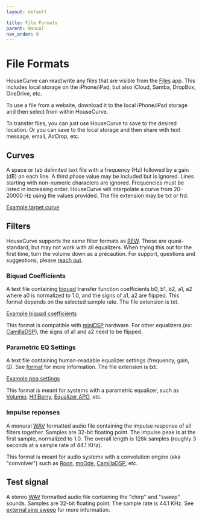 ```yaml
---
layout: default

title: File Formats
parent: Manual
nav_order: 8
---
```


# File Formats

HouseCurve can read/write any files that are visible from the [Files](https://apps.apple.com/ca/app/files/id1232058109) app.  This includes local storage on the iPhone/iPad, but also iCloud, Samba, DropBox, OneDrive, etc.

To use a file from a website, download it to the local iPhone/iPad storage and then select from within HouseCurve.

To transfer files, you can just use HouseCurve to save to the desired location.  Or you can save to the local storage and then share with text message, email, AirDrop, etc.


## Curves

A space or tab delimited text file with a frequency (Hz) followed by a gain (dB) on each line. A third phase value may be included but is ignored. Lines starting with non-numeric characters are ignored. Frequencies must be listed in increasing order. HouseCurve will interpolate a curve from 20-20000 Hz using the values provided. The file extension may be txt or frd.

[Example target curve](/curves/curve.txt)


## Filters

HouseCurve supports the same filter formats as [REW](https://www.roomeqwizard.com/help/help_en-GB/html/equaliser.html).  These are quasi-standard, but may not work with all equalizers.  When trying this out for the first time, turn the volume down as a precaution.  For support, questions and suggestions, please [reach out](mailto:support@housecurve.com).


### Biquad Coefficients

A text file containing [biquad](https://en.wikipedia.org/wiki/Digital_biquad_filter) transfer function coefficients b0, b1, b2, a1, a2 where a0 is normalized to 1.0, and the signs of a1, a2 are flipped.  This format depends on the selected sample rate.  The file extension is txt.

[Example biquad coefficients](/filters/biquad.txt)

This format is compatible with [miniDSP](https://www.minidsp.com) hardware.  For other equalizers (ex: [CamillaDSP](https://github.com/HEnquist/camilladsp)), the signs of a1 and a2 need to be flipped.


### Parametric EQ Settings

A text file containing human-readable equalizer settings (frequency, gain, Q).  See [format](https://sourceforge.net/p/equalizerapo/wiki/Configuration%20reference#filter) for more information.  The file extension is txt.

[Example peq settings](/filters/peq.txt)

This format is meant for systems with a parametric equalizer, such as [Volumio](https://volumio.com/en/), [HifiBerry](https://www.hifiberry.com), [Equalizer APO](https://sourceforge.net/projects/equalizerapo/), etc.


### Impulse reponses

A monural [WAV](https://en.wikipedia.org/wiki/WAV) formatted audio file containing the impulse response of all filters together.  Samples are 32-bit floating point.  The impulse peak is at the first sample, normalized to 1.0.  The overall length is 128k samples (roughly 3 seconds at a sample rate of 44.1 KHz).

This format is meant for audio systems with a convolution engine (aka "convolver") such as [Roon](https://help.roonlabs.com/portal/en/kb/articles/dsp-engine-parametric-equalizer), [moOde](https://moodeaudio.org), [CamillaDSP](https://github.com/HEnquist/camilladsp), etc.


## Test signal

A stereo [WAV](https://en.wikipedia.org/wiki/WAV) formatted audio file containing the "chirp" and "sweep" sounds.  Samples are 32-bit floating point.  The sample rate is 44.1 KHz.  See [external sine sweep](measure_setup.md#external-sine-sweep) for more information.



